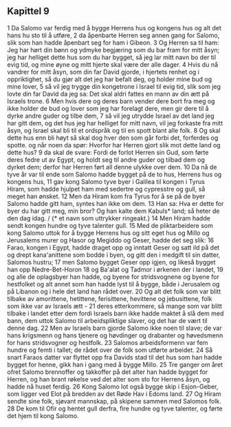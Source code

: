 ## Kapittel 9

1 Da Salomo var ferdig med å bygge Herrens hus og kongens hus og alt det hans hu sto til å utføre,
2 da åpenbarte Herren seg annen gang for Salomo, slik som han hadde åpenbart seg for ham i Gibeon.
3 Og Herren sa til ham: Jeg har hørt din bønn og ydmyke begjæring som du bar fram for mitt åsyn; jeg har helliget dette hus som du har bygget, så jeg lar mitt navn bo der til evig tid, og mine øyne og mitt hjerte skal være der alle dager.
4 Hvis du nå vandrer for mitt åsyn, som din far David gjorde, i hjertets renhet og i oppriktighet, så du gjør alt det jeg har befalt deg, og holder mine bud og mine lover,
5 så vil jeg trygge din kongetrone i Israel til evig tid, slik som jeg lovte din far David da jeg sa: Det skal aldri fattes en mann av din ætt på Israels trone.
6 Men hvis dere og deres barn vender dere bort fra meg og ikke holder de bud og lover som jeg har forelagt dere, men gir dere til å dyrke andre guder og tilbe dem,
7 så vil jeg utrydde Israel av det land jeg har gitt dem, og det hus jeg har helliget for mitt navn, vil jeg forkaste fra mitt åsyn, og Israel skal bli til et ordspråk og til en spott blant alle folk.
8 Og skal dette hus enn bli høyt så skal dog hver den som går forbi det, forferdes og spotte. og når noen da spør: Hvorfor har Herren gjort slik mot dette land og dette hus?
9 da skal de svare: Fordi de forlot Herren sin Gud, som førte deres fedre ut av Egypt, og holdt seg til andre guder og tilbad dem og dyrket dem; derfor har Herren ført all denne ulykke over dem.
10 Da nå de tyve år var til ende som Salomo hadde bygget på de to hus, Herrens hus og kongens hus,
11 gav kong Salomo tyve byer i Galilea til kongen i Tyrus Hiram, som hadde hjulpet ham med sedertre og cypresstre og gull, så meget han ønsket.
12 Men da Hiram kom fra Tyrus for å se på de byer Salomo hadde gitt ham, syntes han ikke om dem.
13 Han sa: Hva er dette for byer du har gitt meg, min bror? Og han kalte dem Kabuls* land; så heter de den dag idag. / {* et navn som uttrykker ringeakt.}
14 Men Hiram hadde sendt kongen hundre og tyve talenter gull.
15 Med de pliktarbeidere som kong Salomo uttok for å bygge Herrens hus og sitt eget hus og Millo og Jerusalems murer og Hasor og Megiddo og Geser, hadde det seg slik:
16 Farao, kongen i Egypt, hadde draget opp og inntatt Geser og satt ild på det og drept kana'anittene som bodde i byen, og gitt den i medgift til sin datter, Salomos hustru;
17 men Salomo bygget Geser opp igjen, og likeså bygget han opp Nedre-Bet-Horon
18 og Ba'alat og Tadmor i ørkenen der i landet,
19 og alle de oplagsbyer han hadde, og byene for stridsvognene og byene for hestfolket og alt annet som han hadde lyst til å bygge, både i Jerusalem og på Libanon og i hele det land han rådet over.
20 Og alt det folk som var blitt tilbake av amorittene, hetittene, ferisittene, hevittene og jebusittene, folk som ikke var av Israels ætt -
21 deres etterkommere, så mange som var blitt tilbake i landet etter dem fordi Israels barn ikke hadde maktet å slå dem med bann, dem uttok Salomo til arbeidspliktige slaver, og det har de vært til denne dag.
22 Men av Israels barn gjorde Salomo ikke noen til slave; de var hans krigsmenn og hans tjenere og høvdinger og drabanter og høvedsmenn for hans stridsvogner og hestfolk.
23 Salomos arbeidsformenn var fem hundre og femti i tallet; de rådet over de folk som utførte arbeidet.
24 Så snart Faraos datter var flyttet opp fra Davids stad til det hus som han hadde bygget for henne, gikk han i gang med å bygge Millo.
25 Tre ganger om året ofret Salomo brennoffer og takkoffer på det alter han hadde bygget for Herren, og han brant røkelse ved det alter som sto for Herrens åsyn, og hadde nå huset ferdig.
26 Kong Salomo lot også bygge skip i Esjon-Geber, som ligger ved Elot på bredden av det Røde Hav i Edoms land.
27 Og Hiram sendte sine folk, sjøvant mannskap, på skipene sammen med Salomos folk.
28 De kom til Ofir og hentet gull derfra, fire hundre og tyve talenter, og førte det hjem til kong Salomo.
